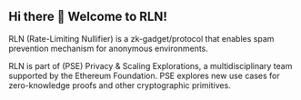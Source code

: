## Hi there 👋 Welcome to RLN!

RLN (Rate-Limiting Nullifier) is a zk-gadget/protocol that enables spam prevention mechanism for anonymous environments.

RLN is part of (PSE) Privacy & Scaling Explorations, a multidisciplinary team supported by the Ethereum Foundation. PSE explores new use cases for zero-knowledge proofs and other cryptographic primitives.

<!--

**Here are some ideas to get you started:**

🙋‍♀️ A short introduction - what is your organization all about?
🌈 Contribution guidelines - how can the community get involved?
👩‍💻 Useful resources - where can the community find your docs? Is there anything else the community should know?
🍿 Fun facts - what does your team eat for breakfast?
🧙 Remember, you can do mighty things with the power of [Markdown](https://docs.github.com/github/writing-on-github/getting-started-with-writing-and-formatting-on-github/basic-writing-and-formatting-syntax)
-->
